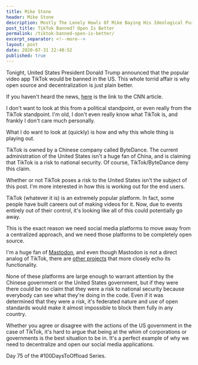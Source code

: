```yaml
---
title: Mike Stone
header: Mike Stone
description: Mostly The Lonely Howls Of Mike Baying His Ideological Purity At The Moon
post_title: TikTok Banned? Open Is Better
permalink: /tiktok-banned-open-is-better/
excerpt_separator: <!--more-->
layout: post
date: 2020-07-31 22:40:52
published: true
---
```



Tonight, United States President Donald Trump announced that the popular video app TikTok would be banned in the US. This whole torrid affair is why open source and decentralization is just plain better.

<!--more-->

If you haven't heard the news, [here](https://www.cnn.com/2020/07/31/tech/tiktok-trump-bytedance-sale/index.html) is the link to the CNN article. 

I don't want to look at this from a political standpoint, or even really from the TikTok standpoint. I'm old, I don't even really know what TikTok is, and frankly I don't care much personally.

What I do want to look at (quickly) is how and why this whole thing is playing out. 

TikTok is owned by a Chinese company called ByteDance. The current administration of the United States isn't a huge fan of China, and is claiming that TikTok is a risk to national security. Of course, TikTok/ByteDance deny this claim. 

Whether or not TikTok poses a risk to the United States isn't the subject of this post. I'm more interested in how this is working out for the end users. 

TikTok (whatever it is) is an extremely popular platform. In fact, some people have built careers out of making videos for it. Now, due to events entirely out of their control, it's looking like all of this could potentially go away. 

This is the exact reason we need social media platforms to move away from a centralized approach, and we need those platforms to be completely open source. 

I'm a huge fan of [Mastodon](https://joinmastodon.org), and even though Mastodon is not a direct analog of TikTok, there are [other projects](https://peer.tube) that more closely echo its functionality. 

None of these platforms are large enough to warrant attention by the Chinese government or the United States government, but if they were there could be no claim that they were a risk to national security because everybody can see what they're doing in the code. Even if it was determined that they were a risk, it's federated nature and use of open standards would make it almost impossible to block them fully in any country.

Whether you agree or disagree with the actions of the US government in the case of TikTok, it's hard to argue that being at the whim of corporations or governments is the best situation to be in. It's a perfect example of why we need to decentralize and open our social media applications. 

Day 75 of the #100DaysToOffload Series.

